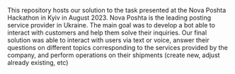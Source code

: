 This repository hosts our solution to the task presented at the Nova Poshta Hackathon in Kyiv in August 2023. Nova Poshta is the leading posting service provider in Ukraine. The main goal was to develop a bot able to interact with customers and help them solve their inquiries. Our final solution was able to interact with users via text or voice, answer their questions on different topics corresponding to the services provided by the company, and perform operations on their shipments (create new, adjust already existing, etc)
